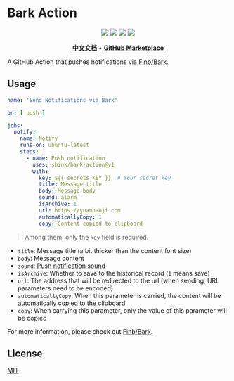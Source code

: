 # Bark Action

<p align="center">
    <a href="LICENSE"><img src="https://img.shields.io/github/license/shink/bark-action.svg" /></a>
    <img src="https://img.shields.io/badge/language-shell-89E051.svg" />
    <img src="https://img.shields.io/github/stars/shink/bark-action.svg?label=stars&logo=github" />
    <img src="https://img.shields.io/github/forks/shink/bark-action.svg?label=forks&logo=github" />
</p>

<p align="center">
    <a href="README_zh.md"><b>中文文档</b></a> •
    <a href="https://github.com/marketplace/actions/bark-action"><b>GitHub Marketplace</b></a>
</p>

A GitHub Action that pushes notifications via [Finb/Bark](https://github.com/Finb/Bark).

## Usage

```yml
name: 'Send Notifications via Bark'

on: [ push ]

jobs:
  notify:
    name: Notify
    runs-on: ubuntu-latest
    steps:
      - name: Push notification
        uses: shink/bark-action@v1
        with:
          key: ${{ secrets.KEY }}  # Your secret key
          title: Message title
          body: Message body
          sound: alarm
          isArchive: 1
          url: https://yuanhaoji.com
          automaticallyCopy: 1
          copy: Content copied to clipboard
```

> Among them, only the `key` field is required.

- `title`: Message title (a bit thicker than the content font size)
- `body`: Message content
- `sound`: [Push notification sound](https://github.com/Finb/Bark/tree/master/Sounds)
- `isArchive`: Whether to save to the historical record (`1` means save)
- `url`: The address that will be redirected to the url (when sending, URL parameters need to be encoded)
- `automaticallyCopy`: When this parameter is carried, the content will be automatically copied to the clipboard
- `copy`: When carrying this parameter, only the value of this parameter will be copied

For more information, please check out [Finb/Bark](https://github.com/Finb/Bark).

## License

[MIT](LICENSE)
